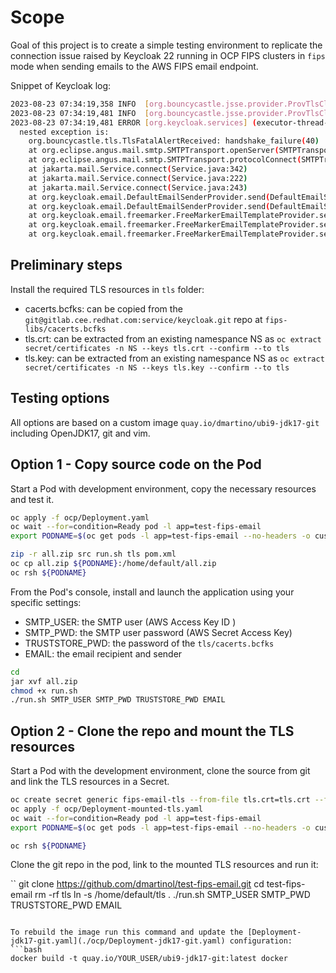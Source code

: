 # Scope
Goal of this project is to create a simple testing environment to replicate the connection issue raised
by Keycloak 22 running in OCP FIPS clusters in `fips` mode when sending emails to the AWS FIPS email endpoint.

Snippet of Keycloak log:
```bash
2023-08-23 07:34:19,358 INFO  [org.bouncycastle.jsse.provider.ProvTlsClient] (executor-thread-5) Client received fatal(2) handshake_failure(40) alert
2023-08-23 07:34:19,481 INFO  [org.bouncycastle.jsse.provider.ProvTlsClient] (executor-thread-5) Client received fatal(2) handshake_failure(40) alert
2023-08-23 07:34:19,481 ERROR [org.keycloak.services] (executor-thread-5) KC-SERVICES0029: Failed to send email: jakarta.mail.MessagingException: Could not connect to SMTP host: email-smtp-fips.us-gov-west-1.amazonaws.com, port: 465;
  nested exception is:
	org.bouncycastle.tls.TlsFatalAlertReceived: handshake_failure(40)
	at org.eclipse.angus.mail.smtp.SMTPTransport.openServer(SMTPTransport.java:2260)
	at org.eclipse.angus.mail.smtp.SMTPTransport.protocolConnect(SMTPTransport.java:753)
	at jakarta.mail.Service.connect(Service.java:342)
	at jakarta.mail.Service.connect(Service.java:222)
	at jakarta.mail.Service.connect(Service.java:243)
	at org.keycloak.email.DefaultEmailSenderProvider.send(DefaultEmailSenderProvider.java:153)
	at org.keycloak.email.DefaultEmailSenderProvider.send(DefaultEmailSenderProvider.java:66)
	at org.keycloak.email.freemarker.FreeMarkerEmailTemplateProvider.send(FreeMarkerEmailTemplateProvider.java:277)
	at org.keycloak.email.freemarker.FreeMarkerEmailTemplateProvider.send(FreeMarkerEmailTemplateProvider.java:271)
	at org.keycloak.email.freemarker.FreeMarkerEmailTemplateProvider.sendSmtpTestEmail(FreeMarkerEmailTemplateProvider.java:128)
```

## Preliminary steps
Install the required TLS resources in `tls` folder:
* cacerts.bcfks: can be copied from the `git@gitlab.cee.redhat.com:service/keycloak.git` repo at `fips-libs/cacerts.bcfks`
* tls.crt: can be extracted from an existing namespance NS as `oc extract secret/certificates -n NS --keys tls.crt --confirm --to tls`
* tls.key: can be extracted from an existing namespance NS as `oc extract secret/certificates -n NS --keys tls.key --confirm --to tls`

## Testing options
All options are based on a custom image `quay.io/dmartino/ubi9-jdk17-git` including OpenJDK17, git and vim.

## Option 1 - Copy source code on the Pod
Start a Pod with development environment, copy the necessary resources and test it.

```bash
oc apply -f ocp/Deployment.yaml
oc wait --for=condition=Ready pod -l app=test-fips-email
export PODNAME=$(oc get pods -l app=test-fips-email --no-headers -o custom-columns=:metadata.name)

zip -r all.zip src run.sh tls pom.xml
oc cp all.zip ${PODNAME}:/home/default/all.zip
oc rsh ${PODNAME}
```

From the Pod's console, install and launch the application using your specific settings:
* SMTP_USER: the SMTP user (AWS Access Key ID ) 
* SMTP_PWD: the SMTP user password (AWS Secret Access Key)
* TRUSTSTORE_PWD: the password of the `tls/cacerts.bcfks`
* EMAIL: the email recipient and sender 
  
```bash
cd
jar xvf all.zip
chmod +x run.sh
./run.sh SMTP_USER SMTP_PWD TRUSTSTORE_PWD EMAIL
```

## Option 2 - Clone the repo and mount the TLS resources
Start a Pod with the development environment, clone the source from git and link the TLS resources in a Secret.

```bash
oc create secret generic fips-email-tls --from-file tls.crt=tls.crt --from-file tls.key=tls/tls.key --from-file cacerts.bcfks=tls/cacerts.bcfks --from-literal TRUSTSTORE_PWD=YOUR_TRUSTSTORE_PWD
oc apply -f ocp/Deployment-mounted-tls.yaml
oc wait --for=condition=Ready pod -l app=test-fips-email
export PODNAME=$(oc get pods -l app=test-fips-email --no-headers -o custom-columns=:metadata.name)

oc rsh ${PODNAME}
```

Clone the git repo in the pod, link to the mounted TLS resources and run it:

``
git clone https://github.com/dmartinol/test-fips-email.git
cd test-fips-email
rm -rf tls
ln -s /home/default/tls .
./run.sh SMTP_USER SMTP_PWD TRUSTSTORE_PWD EMAIL
```

To rebuild the image run this command and update the [Deployment-jdk17-git.yaml](./ocp/Deployment-jdk17-git.yaml) configuration:
```bash
docker build -t quay.io/YOUR_USER/ubi9-jdk17-git:latest docker
```